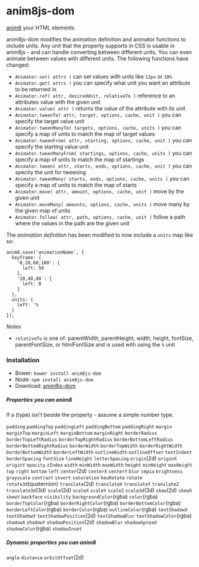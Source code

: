 # anim8js-dom

[anim8](https://github.com/anim8js/anim8js) your HTML elements

anim8js-dom modifies the animation definition and animator functions to include units. Any unit that the property supports in CSS is usable in anim8js - and can handle converting between different units. You can even animate between values with different units. The following functions have changed:

- `Animator.set( attrs )` can set values with units like `12px` or `10%`
- `Animator.get( attrs )` you can specify what unit you want an attribute to be returned in
- `Animator.ref( attr, desiredUnit, relativeTo )` reference to an attributes value with the given unit
- `Animator.value( attr )` returns the value of the attribute with its unit
- `Animator.tweenTo( attr, target, options, cache, unit )` you can specify the target value unit
- `Animator.tweenManyTo( targets, options, cache, units )` you can specify a map of units to match the map of target values
- `Animator.tweenFrom( attr, starting, options, cache, unit )` you can specify the starting value unit
- `Animator.tweenManyFrom( startings, options, cache, units )` you can specify a map of units to match the map of startings
- `Animator.tween( attr, starts, ends, options, cache, unit )` you can specity the unit for tweening
- `Animator.tweenMany( starts, ends, options, cache, units )` you can specify a map of units to match the map of starts
- `Animator.move( attr, amount, options, cache, unit )` move by the given unit
- `Animator.moveMany( amounts, options, cache, units )` move many by the given map of units
- `Animator.follow( attr, path, options, cache, unit )` follow a path where the values in the path are the given unit

The *animation definition* has been modified to now include a `units` map like so:

```
anim8.save('animationName`, {
  keyframe: {
    '0,20,60,100': {
      left: 50
    },
    '10,40,80`: {
      left: 0
    }
  },
  units: {
    left: '%
  }
});
```

*Notes*
- `relativeTo` is one of: parentWidth, parentHeight, width, height, fontSize, parentFontSize, or htmlFontSize and is used with using the `%` unit

### Installation

- Bower: `bower install anim8js-dom`
- Node: `npm install anim8js-dom`
- Download: [anim8js-dom](https://raw.githubusercontent.com/anim8js/anim8js-dom/master/build/anim8js-dom.js)

##### Properties you can anim8

If a (type) isn't beside the property - assume a simple number type.

`padding` `paddingTop` `paddingLeft` `paddingBottom` `paddingRight`
`margin` `marginTop` `marginLeft` `marginBottom` `marginRight`
`borderRadius` `borderTopLeftRadius` `borderTopRightRadius` `borderBottomLeftRadius` `borderBottomRightRadius`
`borderWidth` `borderTopWidth` `borderRightWidth` `borderBottomWidth` `borderLeftWidth`
`outlineWidth` `outlineOffset` `textIndent` `borderSpacing` `fontSize` `lineHeight` `letterSpacing`
`origin`(2d) `originX` `originY`
`opacity` `zIndex`
`width` `minWidth` `maxWidth` `height` `minHeight` `maxHeight`
`top` `right` `bottom` `left`
`center`(2d) `centerX` `centerY`
`blur` `sepia` `brightness` `grayscale` `contrast` `invert` `saturation` `heuRotate`
`rotate` `rotate3d`(quaternion)
`translate`(2d) `translateX` `translateY` `translateZ` `translate3d`(3d)
`scale`(2d) `scaleX` `scaleY` `scaleZ` `scale3d`(3d)
`skew`(2d) `skewX` `skewY`
`backface` `visibility`
`backgroundColor`(rgba) `color`(rgba) `borderTopColor`(rgba) `borderRightColor`(rgba) `borderBottomColor`(rgba) `borderLeftColor`(rgba) `borderColor`(rgba) `outlineColor`(rgba)
`textShadowX` `textShadowY` `textShadowPosition`(2d) `textShadowBlur` `textShadowColor`(rgba)
`shadowX` `shadowY` `shadowPosition`(2d) `shadowBlur` `shadowSpread` `shadowColor`(rgba) `shadowInset`

##### Dynamic properties you can anim8

`angle` `distance` `orbitOffset`(2d)
